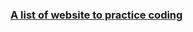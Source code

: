 ### [A list of website to practice coding](https://medium.freecodecamp.org/the-10-most-popular-coding-challenge-websites-of-2016-fb8a5672d22f)
